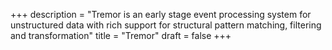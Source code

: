 +++
description = "Tremor is an early stage event processing system for unstructured data with rich support for structural pattern matching, filtering and transformation"
title = "Tremor"
draft = false
+++

